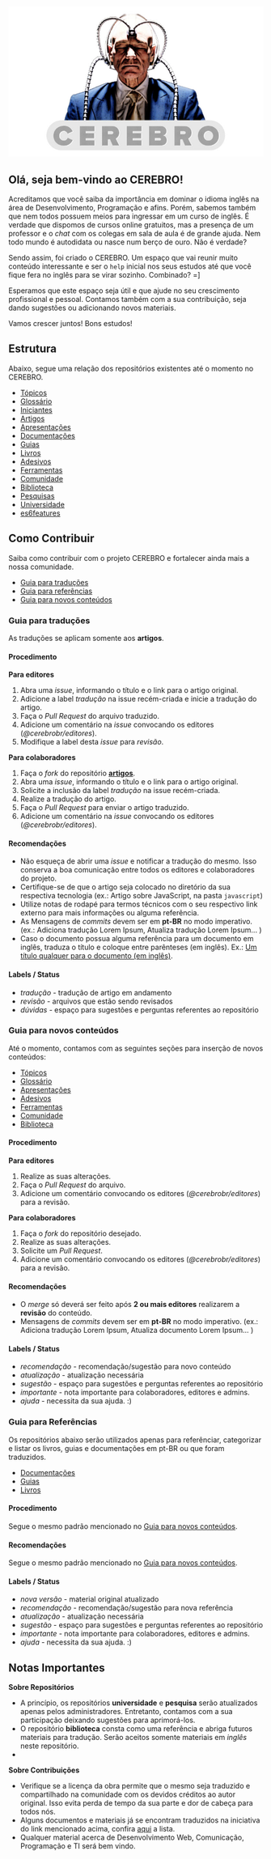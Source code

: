 ![Logo Cerebro](logo-cerebro.jpg "Cerebro")

## Olá, seja bem-vindo ao CEREBRO!

Acreditamos que você saiba da importância em dominar o idioma inglês na área de Desenvolvimento, Programação e afins. Porém, sabemos também que nem todos possuem meios para ingressar em um curso de inglês. É verdade que dispomos de cursos online gratuitos, mas a presença de um professor e o _chat_ com os colegas em sala de aula é de grande ajuda. Nem todo mundo é autodidata ou nasce num berço de ouro. Não é verdade?

Sendo assim, foi criado o CEREBRO. Um espaço que vai reunir muito conteúdo interessante e ser o `help` inicial nos seus estudos até que você fique fera no inglês para se virar sozinho. Combinado? =]

Esperamos que este espaço seja útil e que ajude no seu crescimento profissional e pessoal. Contamos também com a sua contribuição, seja dando sugestões ou adicionando novos materiais.

Vamos crescer juntos! Bons estudos!

## Estrutura

Abaixo, segue uma relação dos repositórios existentes até o momento no CEREBRO.

- [Tópicos](https://github.com/cerebrobr/topicos)
- [Glossário](https://github.com/cerebrobr/glossario)
- [Iniciantes](https://github.com/tableless/iniciantes)
- [Artigos](https://github.com/cerebrobr/artigos)
- [Apresentações](https://github.com/cerebrobr/apresentacoes)
- [Documentações](https://github.com/cerebrobr/documentacoes)
- [Guias](https://github.com/cerebrobr/guias)
- [Livros](https://github.com/cerebrobr/livros)
- [Adesivos](https://github.com/cerebrobr/adesivos)
- [Ferramentas](https://github.com/cerebrobr/ferramentas)
- [Comunidade](https://github.com/cerebrobr/comunidade)
- [Biblioteca](https://github.com/cerebrobr/biblioteca)
- [Pesquisas](https://github.com/cerebrobr/pesquisas)
- [Universidade](https://github.com/cerebrobr/universidade)
- [es6features](https://github.com/cerebrobr/es6features)

## Como Contribuir

Saiba como contribuir com o projeto CEREBRO e fortalecer ainda mais a nossa comunidade.

- [Guia para traduções](#guia-para-traduções)
- [Guia para referências](#guia-para-referências)
- [Guia para novos conteúdos](#guia-para-novos-conteúdos)

### Guia para traduções

As traduções se aplicam somente aos **artigos**.

#### Procedimento

**Para editores**

1. Abra uma _issue_, informando o título e o link para o artigo original.
2. Adicione a label _tradução_ na issue recém-criada e inicie a tradução do artigo.
3. Faça o _Pull Request_ do arquivo traduzido.
4. Adicione um comentário na _issue_ convocando os editores (_@cerebrobr/editores_).
5. Modifique a label desta _issue_ para _revisão_.

**Para colaboradores**

1. Faça o _fork_ do repositório [**artigos**](https://github.com/cerebrobr/artigos).
2. Abra uma _issue_, informando o título e o link para o artigo original.
3. Solicite a inclusão da label _tradução_ na issue recém-criada.
4. Realize a tradução do artigo.
5. Faça o _Pull Request_ para enviar o artigo traduzido.
6. Adicione um comentário na _issue_ convocando os editores (_@cerebrobr/editores_).

#### Recomendações

- Não esqueça de abrir uma _issue_ e notificar a tradução do mesmo. Isso conserva a boa comunicação entre todos os editores e colaboradores do projeto.
- Certifique-se de que o artigo seja colocado no diretório da sua respectiva tecnologia (ex.: Artigo sobre JavaScript, na pasta `javascript`)
- Utilize notas de rodapé para termos técnicos com o seu respectivo link externo para mais informações ou alguma referência.
- As Mensagens de _commits_ devem ser em **pt-BR** no modo imperativo. (ex.: Adiciona tradução Lorem Ipsum, Atualiza tradução Lorem Ipsum... )
- Caso o documento possua alguma referência para um documento em inglês, traduza o título e coloque entre parênteses (em inglês). Ex.: [Um título qualquer para o documento (em inglês)](http://www.linkparaodocumento.com).

#### Labels / Status

- _tradução_     - tradução de artigo em andamento
- _revisão_      - arquivos que estão sendo revisados
- _dúvidas_      - espaço para sugestões e perguntas referentes ao repositório

### Guia para novos conteúdos

Até o momento, contamos com as seguintes seções para inserção de novos conteúdos:

- [Tópicos](https://github.com/cerebrobr/topicos)
- [Glossário](https://github.com/cerebrobr/glossario)
- [Apresentações](https://github.com/cerebrobr/apresentacoes)
- [Adesivos](https://github.com/cerebrobr/adesivos)
- [Ferramentas](https://github.com/cerebrobr/ferramentas)
- [Comunidade](https://github.com/cerebrobr/comunidade)
- [Biblioteca](https://github.com/cerebrobr/biblioteca)

#### Procedimento

**Para editores**

1. Realize as suas alterações.
2. Faça o _Pull Request_ do arquivo.
3. Adicione um comentário convocando os editores (_@cerebrobr/editores_) para a revisão.

**Para colaboradores**

1. Faça o _fork_ do repositório desejado.
2. Realize as suas alterações.
3. Solicite um _Pull Request_.
4. Adicione um comentário convocando os editores (_@cerebrobr/editores_) para a revisão.

#### Recomendações

- O _merge_ só deverá ser feito após **2 ou mais editores** realizarem a **revisão** do conteúdo.
- Mensagens de _commits_ devem ser em **pt-BR** no modo imperativo. (ex.: Adiciona tradução Lorem Ipsum, Atualiza documento Lorem Ipsum... )

#### Labels / Status

- _recomendação_  - recomendação/sugestão para novo conteúdo
- _atualização_   - atualização necessária
- _sugestão_      - espaço para sugestões e perguntas referentes ao repositório
- _importante_    - nota importante para colaboradores, editores e admins.
- _ajuda_         - necessita da sua ajuda. :)

### Guia para Referências

Os repositórios abaixo serão utilizados apenas para referênciar, categorizar e listar os livros, guias e documentações em pt-BR ou que foram traduzidos.

- [Documentações](https://github.com/cerebrobr/documentacoes)
- [Guias](https://github.com/cerebrobr/guias)
- [Livros](https://github.com/cerebrobr/livros)

#### Procedimento

Segue o mesmo padrão mencionado no [Guia para novos conteúdos](#guia-para-novos-conteúdos).

#### Recomendações

Segue o mesmo padrão mencionado no [Guia para novos conteúdos](#guia-para-novos-conteúdos).

#### Labels / Status

- _nova versão_   - material original atualizado
- _recomendação_  - recomendação/sugestão para nova referência
- _atualização_   - atualização necessária
- _sugestão_      - espaço para sugestões e perguntas referentes ao repositório
- _importante_    - nota importante para colaboradores, editores e admins.
- _ajuda_         - necessita da sua ajuda. :)

## Notas Importantes

**Sobre Repositórios**

- A princípio, os repositórios **universidade** e **pesquisa** serão atualizados apenas pelos administradores. Entretanto, contamos com a sua participação deixando sugestões para aprimorá-los.
- O repositório **biblioteca** consta como uma referência e abriga futuros materiais para tradução. Serão aceitos somente materiais em _inglês_ neste repositório.
-

**Sobre Contribuições**

- Verifique se a licença da obra permite que o mesmo seja traduzido e compartilhado na comunidade com os devidos créditos ao autor original. Isso evita perda de tempo da sua parte e dor de cabeça para todos nós.
- Alguns documentos e materiais já se encontram traduzidos na iniciativa do link mencionado acima, confira [aqui](https://github.com/vhf/free-programming-books/blob/master/free-programming-books-pt_BR.md) a lista.
- Qualquer material acerca de Desenvolvimento Web, Comunicação, Programação e TI será bem vindo.

